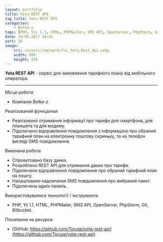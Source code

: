 ```yaml
---
layout: portfolio
title: Yota REST API
tag_title: Yota REST API
categories:
    - Belka-z
tags: [PHP, Yii 1.1, HTML, PHPMailer, SMS API, OpenServer, PhpStorm, Git, Bitbucket]
date: 14.05.2017 19:41
sort: 35
image: 
    src: /assets/img/work/Yii_Yota_Rest_Api.webp 
    width: 500
    height: 375
---
```


**Yota REST API** - сервіс для замовлення тарифного плану від мобільного оператора.

---

Місце роботи

* Компанія _Belka-z_

Реалізований функціонал

* Реалізовано отримання інформації про тарифи для смартфона, для планшета та для модему.
* Підключено відправлення повідомлення з інформацією про обраний тарифний план на електронну поштову скриньку, та на телефон вигляді SMS-повідомлення.

Виконана робота

* Спроектовано базу даних.
* Розроблено REST API для отримання даних про тарифи.
* Підключено відправлення повідомлення про обраний тарифний план на пошту.
* Налаштовано надсилання SMS повідомлення про вибраний пакет.
* Підключена адмін панель.

Використовувалися технології / інструменти

* PHP, Yii 1.1, HTML, PHPMailer, SMS API, OpenServer, PhpStorm, Git, Bitbucket.

Посилання на ресурси

* [GitHub: https://github.com/Toruse/yota-rest-api](https://github.com/Toruse/yota-rest-api)
